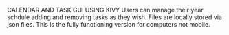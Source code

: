 CALENDAR AND TASK GUI USING KIVY
Users can manage their year schdule adding and removing tasks as they wish. Files are locally stored via json files. This is the fully functioning version for computers not mobile. 
